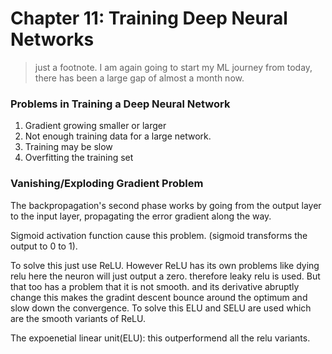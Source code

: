 # Chapter 11: Training Deep Neural Networks
> just a footnote. I am again going to start my ML journey from today, there has been a large gap of almost a month now.

### Problems in Training a Deep Neural Network
1. Gradient growing smaller or larger
2. Not enough training data for a large network.
3. Training may be slow
4. Overfitting the training set 


### Vanishing/Exploding Gradient Problem
The backpropagation's second phase works by going from the output layer to the input layer, propagating the error gradient along the way. 

Sigmoid activation function cause this problem. (sigmoid transforms the output to 0 to 1). 

To solve this just use ReLU. However ReLU has its own problems like dying relu here the neuron will just output a zero. therefore leaky relu is used. But that too has a problem that it is not smooth. and its derivative abruptly change this makes the gradint descent bounce around the optimum and slow down the convergence.  To solve this ELU and SELU are used which are the smooth variants of ReLU.

The expoenetial linear unit(ELU):
this outperformend all the relu variants.
